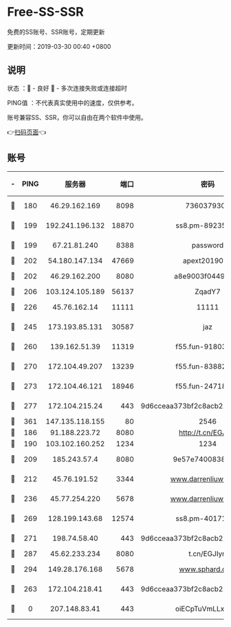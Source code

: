 # Free-SS-SSR

免费的SS账号、SSR账号，定期更新

更新时间：2019-03-30 00:40 +0800

## 说明

状态     ：🙂 - 良好 🙁 - 多次连接失败或连接超时

PING值   ：不代表真实使用中的速度，仅供参考。

账号兼容SS、SSR，你可以自由在两个软件中使用。

👉[扫码页面](https://liesauer.github.io/Free-SS-SSR/)👈

## 账号

|-|PING|服务器|端口|密码|加密方式|区域|
|:----:|:----:|:-----:|-----:|:----:|:----:|:----:|
|🙂|180|46.29.162.169|8098|7360379305|aes-256-cfb||
|🙂|199|192.241.196.132|18870|ss8.pm-89235292|aes-256-cfb|US|
|🙂|199|67.21.81.240|8388|password|aes-256-cfb|US|
|🙂|202|54.180.147.134|47669|apext2019001|chacha20|KR|
|🙂|202|46.29.162.200|8080|a8e9003f0449cea5|chacha20-ietf|RU|
|🙂|206|103.124.105.189|56137|ZqadY7|chacha20|US|
|🙂|226|45.76.162.14|11111|11111|aes-256-cfb|SG|
|🙂|245|173.193.85.131|30587|jaz|aes-256-cfb|US|
|🙂|260|139.162.51.39|11319|f55.fun-91803010|aes-256-cfb|SG|
|🙂|270|172.104.49.207|13239|f55.fun-83882442|aes-256-cfb|SG|
|🙂|273|172.104.46.121|18946|f55.fun-24718503|aes-256-cfb|SG|
|🙂|277|172.104.215.24|443|9d6cceaa373bf2c8acb22e60b6a58be6|aes-256-cfb|US|
|🙂|361|147.135.118.155|80|2546|chacha20|US|
|🙂|186|91.188.223.72|8080|http://t.cn/EGJIyrl|rc4-md5|RU|
|🙂|190|103.102.160.252|1234|1234|rc4-md5|JP|
|🙂|209|185.243.57.4|8080|9e57e7400838a01e|chacha20-ietf|US|
|🙂|212|45.76.191.52|3344|www.darrenliuwei.com|aes-256-cfb|JP|
|🙂|236|45.77.254.220|5678|www.darrenliuwei.com|aes-256-cfb|SG|
|🙂|269|128.199.143.68|12574|ss8.pm-40171422|aes-256-cfb|SG|
|🙂|271|198.74.58.40|443|9d6cceaa373bf2c8acb22e60b6a58be6|aes-256-cfb|US|
|🙂|287|45.62.233.234|8080|t.cn/EGJIyrl|rc4-md5|CA|
|🙂|294|149.28.176.168|5678|www.sphard.com|aes-256-cfb|AU|
|🙁|263|172.104.218.41|443|9d6cceaa373bf2c8acb22e60b6a58be6|aes-256-cfb|US|
|🙁|0|207.148.83.41|443|oiECpTuVmLLxk4Ts|aes-256-cfb|AU|
